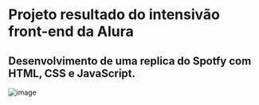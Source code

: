 # Projeto resultado do intensivão front-end da Alura 
## Desenvolvimento de uma replica do Spotfy com HTML, CSS e JavaScript. 

![image](https://github.com/user-attachments/assets/794642c8-70d7-479b-a796-67f91c2718dc)

